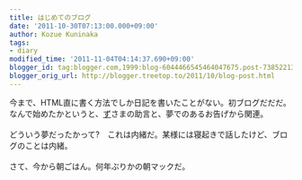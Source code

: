 ```yaml
---
title: はじめてのブログ
date: '2011-10-30T07:13:00.000+09:00'
author: Kozue Kuninaka
tags:
- diary
modified_time: '2011-11-04T04:14:37.690+09:00'
blogger_id: tag:blogger.com,1999:blog-6044466545464047675.post-7385221311587516974
blogger_orig_url: http://blogger.treetop.to/2011/10/blog-post.html
---
```


今まで、HTML直に書く方法でしか日記を書いたことがない。初ブログだだだ。<br />なんで始めたかというと、<a href="http://www.zukeran.org/shin/">ず</a>さまの助言と、夢でのあるお告げから関連。<br /><br />どういう夢だったかって?　これは内緒だ。某様には寝起きで話したけど、ブログのことは内緒。<br /><br />さて、今から朝ごはん。何年ぶりかの朝マックだ。